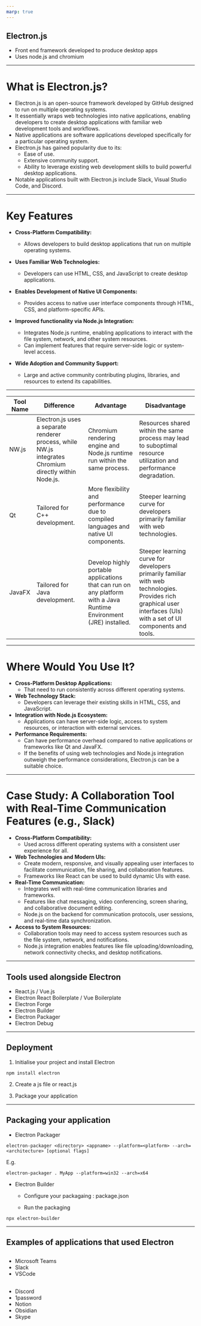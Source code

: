 ```yaml
---
marp: true
---
```


## Electron.js

- Front end framework developed to produce desktop apps
- Uses node.js and chromium

---
# What is Electron.js?

- Electron.js is an open-source framework developed by GitHub designed to run on multiple operating systems.
- It essentially wraps web technologies into native applications, enabling developers to create desktop applications with familiar web development tools and workflows.
- Native applications are software applications developed specifically for a particular operating system.
- Electron.js has gained popularity due to its:
  - Ease of use.
  - Extensive community support.
  - Ability to leverage existing web development skills to build powerful desktop applications.
- Notable applications built with Electron.js include Slack, Visual Studio Code, and Discord.

---
# Key Features

- **Cross-Platform Compatibility:**
  - Allows developers to build desktop applications that run on multiple operating systems.

- **Uses Familiar Web Technologies:**
  - Developers can use HTML, CSS, and JavaScript to create desktop applications.

- **Enables Development of Native UI Components:**
  - Provides access to native user interface components through HTML, CSS, and platform-specific APIs.

- **Improved functionality via Node.js Integration:**
  - Integrates Node.js runtime, enabling applications to interact with the file system, network, and other system resources.
  - Can implement features that require server-side logic or system-level access.

- **Wide Adoption and Community Support:**
  - Large and active community contributing plugins, libraries, and resources to extend its capabilities.

---
| Tool Name | Difference | Advantage                                         | Disadvantage                                             |
|-----------|------------|---------------------------------------------------|----------------------------------------------------------|
| NW.js     | Electron.js uses a separate renderer process, while NW.js integrates Chromium directly within Node.js. | Chromium rendering engine and Node.js runtime run within the same process. | Resources shared within the same process may lead to suboptimal resource utilization and performance degradation. |
| Qt        | Tailored for C++ development.                     | More flexibility and performance due to compiled languages and native UI components. | Steeper learning curve for developers primarily familiar with web technologies. |
| JavaFX    | Tailored for Java development.                    | Develop highly portable applications that can run on any platform with a Java Runtime Environment (JRE) installed. | Steeper learning curve for developers primarily familiar with web technologies. Provides rich graphical user interfaces (UIs) with a set of UI components and tools. |

---
# Where Would You Use It?

- **Cross-Platform Desktop Applications:**
  - That need to run consistently across different operating systems.
- **Web Technology Stack:**
  - Developers can leverage their existing skills in HTML, CSS, and JavaScript.
- **Integration with Node.js Ecosystem:**
  - Applications can have server-side logic, access to system resources, or interaction with external services.
- **Performance Requirements:**
  - Can have performance overhead compared to native applications or frameworks like Qt and JavaFX.
  - If the benefits of using web technologies and Node.js integration outweigh the performance considerations, Electron.js can be a suitable choice.

---
# Case Study: A Collaboration Tool with Real-Time Communication Features (e.g., Slack)

- **Cross-Platform Compatibility:**
  - Used across different operating systems with a consistent user experience for all.
- **Web Technologies and Modern UIs:**
  - Create modern, responsive, and visually appealing user interfaces to facilitate communication, file sharing, and collaboration features.
  - Frameworks like React can be used to build dynamic UIs with ease.
- **Real-Time Communication:**
  - Integrates well with real-time communication libraries and frameworks.
  - Features like chat messaging, video conferencing, screen sharing, and collaborative document editing.
  - Node.js on the backend for communication protocols, user sessions, and real-time data synchronization.
- **Access to System Resources:**
  - Collaboration tools may need to access system resources such as the file system, network, and notifications.
  - Node.js integration enables features like file uploading/downloading, network connectivity checks, and desktop notifications.


---

## Tools used alongside Electron

- React.js / Vue.js
- Electron React Boilerplate / Vue Boilerplate
- Electron Forge
- Electron Builder
- Electron Packager
- Electron Debug

---

## Deployment

1. Initialise your project and install Electron

```
npm install electron
```

2. Create a js file or react.js

3. Package your application

---

## Packaging your application

- Electron Packager

```
electron-packager <directory> <appname> --platform=<platform> --arch=<architecture> [optional flags]
```

E.g.

```
electron-packager . MyApp --platform=win32 --arch=x64
```

- Electron Builder

  - Configure your packagaing : package.json

  - Run the packaging

```
npx electron-builder
```

---

## Examples of applications that used Electron

##

- Microsoft Teams
- Slack
- VSCode

##

- Discord
- 1password
- Notion
- Obsidian
- Skype
